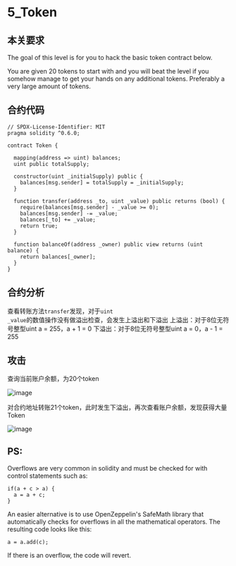 5_Token
==

本关要求
--

The goal of this level is for you to hack the basic token contract below.

You are given 20 tokens to start with and you will beat the level if you somehow manage to get your hands on any additional tokens. Preferably a very large amount of tokens.

合约代码
--

    // SPDX-License-Identifier: MIT
    pragma solidity ^0.6.0;

    contract Token {

      mapping(address => uint) balances;
      uint public totalSupply;

      constructor(uint _initialSupply) public {
        balances[msg.sender] = totalSupply = _initialSupply;
      }

      function transfer(address _to, uint _value) public returns (bool) {
        require(balances[msg.sender] - _value >= 0);
        balances[msg.sender] -= _value;
        balances[_to] += _value;
        return true;
      }

      function balanceOf(address _owner) public view returns (uint balance) {
        return balances[_owner];
      }
    }

合约分析
--

查看转账方法<code>transfer</code>发现，对于<code>uint _value</code>的数值操作没有做溢出检查，会发生上溢出和下溢出
上溢出：对于8位无符号整型uint a = 255，a + 1 = 0
下溢出：对于8位无符号整型uint a = 0，a - 1 = 255

攻击
--

查询当前账户余额，为20个token  

![image](https://user-images.githubusercontent.com/35074461/197104266-8e5ee32e-eaaf-460e-8895-34b45f6a540b.png)

对合约地址转账21个token，此时发生下溢出，再次查看账户余额，发现获得大量Token  

![image](https://user-images.githubusercontent.com/35074461/197120041-236908a9-3c2b-490e-a6b9-44e2690cbc46.png)  

PS:
--

Overflows are very common in solidity and must be checked for with control statements such as:  

    if(a + c > a) {
      a = a + c;
    }

An easier alternative is to use OpenZeppelin's SafeMath library that automatically checks for overflows in all the mathematical operators. The resulting code looks like this:  

    a = a.add(c);

If there is an overflow, the code will revert.  
